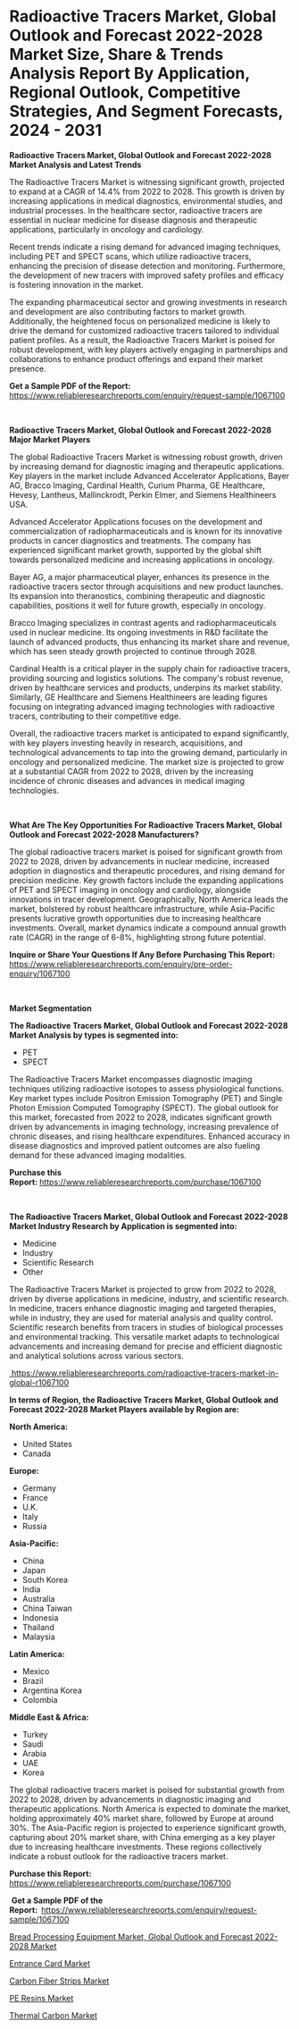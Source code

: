 <p><h1>Radioactive Tracers Market, Global Outlook and Forecast 2022-2028 Market Size, Share & Trends Analysis Report By Application, Regional Outlook, Competitive Strategies, And Segment Forecasts, 2024 - 2031</h1></p><p><strong>Radioactive Tracers Market, Global Outlook and Forecast 2022-2028 Market Analysis and Latest Trends</strong></p>
<p><p>The Radioactive Tracers Market is witnessing significant growth, projected to expand at a CAGR of 14.4% from 2022 to 2028. This growth is driven by increasing applications in medical diagnostics, environmental studies, and industrial processes. In the healthcare sector, radioactive tracers are essential in nuclear medicine for disease diagnosis and therapeutic applications, particularly in oncology and cardiology.</p><p>Recent trends indicate a rising demand for advanced imaging techniques, including PET and SPECT scans, which utilize radioactive tracers, enhancing the precision of disease detection and monitoring. Furthermore, the development of new tracers with improved safety profiles and efficacy is fostering innovation in the market.</p><p>The expanding pharmaceutical sector and growing investments in research and development are also contributing factors to market growth. Additionally, the heightened focus on personalized medicine is likely to drive the demand for customized radioactive tracers tailored to individual patient profiles. As a result, the Radioactive Tracers Market is poised for robust development, with key players actively engaging in partnerships and collaborations to enhance product offerings and expand their market presence.</p></p>
<p><strong>Get a Sample PDF of the Report:&nbsp;</strong> <a href="https://www.reliableresearchreports.com/enquiry/request-sample/1067100">https://www.reliableresearchreports.com/enquiry/request-sample/1067100</a></p>
<p>&nbsp;</p>
<p><strong>Radioactive Tracers Market, Global Outlook and Forecast 2022-2028 Major Market Players</strong></p>
<p><p>The global Radioactive Tracers Market is witnessing robust growth, driven by increasing demand for diagnostic imaging and therapeutic applications. Key players in the market include Advanced Accelerator Applications, Bayer AG, Bracco Imaging, Cardinal Health, Curium Pharma, GE Healthcare, Hevesy, Lantheus, Mallinckrodt, Perkin Elmer, and Siemens Healthineers USA.</p><p>Advanced Accelerator Applications focuses on the development and commercialization of radiopharmaceuticals and is known for its innovative products in cancer diagnostics and treatments. The company has experienced significant market growth, supported by the global shift towards personalized medicine and increasing applications in oncology.</p><p>Bayer AG, a major pharmaceutical player, enhances its presence in the radioactive tracers sector through acquisitions and new product launches. Its expansion into theranostics, combining therapeutic and diagnostic capabilities, positions it well for future growth, especially in oncology.</p><p>Bracco Imaging specializes in contrast agents and radiopharmaceuticals used in nuclear medicine. Its ongoing investments in R&D facilitate the launch of advanced products, thus enhancing its market share and revenue, which has seen steady growth projected to continue through 2028.</p><p>Cardinal Health is a critical player in the supply chain for radioactive tracers, providing sourcing and logistics solutions. The company's robust revenue, driven by healthcare services and products, underpins its market stability. Similarly, GE Healthcare and Siemens Healthineers are leading figures focusing on integrating advanced imaging technologies with radioactive tracers, contributing to their competitive edge.</p><p>Overall, the radioactive tracers market is anticipated to expand significantly, with key players investing heavily in research, acquisitions, and technological advancements to tap into the growing demand, particularly in oncology and personalized medicine. The market size is projected to grow at a substantial CAGR from 2022 to 2028, driven by the increasing incidence of chronic diseases and advances in medical imaging technologies.</p></p>
<p>&nbsp;</p>
<p><strong>What Are The Key Opportunities For Radioactive Tracers Market, Global Outlook and Forecast 2022-2028 Manufacturers?</strong></p>
<p><p>The global radioactive tracers market is poised for significant growth from 2022 to 2028, driven by advancements in nuclear medicine, increased adoption in diagnostics and therapeutic procedures, and rising demand for precision medicine. Key growth factors include the expanding applications of PET and SPECT imaging in oncology and cardiology, alongside innovations in tracer development. Geographically, North America leads the market, bolstered by robust healthcare infrastructure, while Asia-Pacific presents lucrative growth opportunities due to increasing healthcare investments. Overall, market dynamics indicate a compound annual growth rate (CAGR) in the range of 6-8%, highlighting strong future potential.</p></p>
<p><strong>Inquire or Share Your Questions If Any Before Purchasing This Report:</strong> <a href="https://www.reliableresearchreports.com/enquiry/pre-order-enquiry/1067100">https://www.reliableresearchreports.com/enquiry/pre-order-enquiry/1067100</a></p>
<p>&nbsp;</p>
<p><strong>Market Segmentation</strong></p>
<p><strong>The Radioactive Tracers Market, Global Outlook and Forecast 2022-2028 Market Analysis by types is segmented into:</strong></p>
<p><ul><li>PET</li><li>SPECT</li></ul></p>
<p><p>The Radioactive Tracers Market encompasses diagnostic imaging techniques utilizing radioactive isotopes to assess physiological functions. Key market types include Positron Emission Tomography (PET) and Single Photon Emission Computed Tomography (SPECT). The global outlook for this market, forecasted from 2022 to 2028, indicates significant growth driven by advancements in imaging technology, increasing prevalence of chronic diseases, and rising healthcare expenditures. Enhanced accuracy in disease diagnostics and improved patient outcomes are also fueling demand for these advanced imaging modalities.</p></p>
<p><strong>Purchase this Report:&nbsp;</strong><a href="https://www.reliableresearchreports.com/purchase/1067100">https://www.reliableresearchreports.com/purchase/1067100</a></p>
<p>&nbsp;</p>
<p><strong>The Radioactive Tracers Market, Global Outlook and Forecast 2022-2028 Market Industry Research by Application is segmented into:</strong></p>
<p><ul><li>Medicine</li><li>Industry</li><li>Scientific Research</li><li>Other</li></ul></p>
<p><p>The Radioactive Tracers Market is projected to grow from 2022 to 2028, driven by diverse applications in medicine, industry, and scientific research. In medicine, tracers enhance diagnostic imaging and targeted therapies, while in industry, they are used for material analysis and quality control. Scientific research benefits from tracers in studies of biological processes and environmental tracking. This versatile market adapts to technological advancements and increasing demand for precise and efficient diagnostic and analytical solutions across various sectors.</p></p>
<p><a href="https://www.reliableresearchreports.com/radioactive-tracers-market-in-global-r1067100">&nbsp;https://www.reliableresearchreports.com/radioactive-tracers-market-in-global-r1067100</a></p>
<p><strong>In terms of Region, the Radioactive Tracers Market, Global Outlook and Forecast 2022-2028 Market Players available by Region are:</strong></p>
<p>
    <p> <strong> North America: </strong>
        <ul>
            <li>United States</li>
            <li>Canada</li>
        </ul>
        </p> 
    <p> <strong> Europe: </strong>
        <ul>
            <li>Germany</li>
            <li>France</li>
            <li>U.K.</li>
            <li>Italy</li>
            <li>Russia</li>
        </ul>
        </p> 
    <p> <strong> Asia-Pacific: </strong>
        <ul>
            <li>China</li>
            <li>Japan</li>
            <li>South Korea</li>
            <li>India</li>
            <li>Australia</li>
            <li>China Taiwan</li>
            <li>Indonesia</li>
            <li>Thailand</li>
            <li>Malaysia</li>
        </ul>
        </p> 
    <p> <strong> Latin America: </strong>
        <ul>
            <li>Mexico</li>
            <li>Brazil</li>
            <li>Argentina Korea</li>
            <li>Colombia</li>
        </ul>
        </p> 
    <p> <strong> Middle East & Africa: </strong>
        <ul>
            <li>Turkey</li>
            <li>Saudi</li>
            <li>Arabia</li>
            <li>UAE</li>
            <li>Korea</li>
        </ul>
    </p>
    </p>
<p><p>The global radioactive tracers market is poised for substantial growth from 2022 to 2028, driven by advancements in diagnostic imaging and therapeutic applications. North America is expected to dominate the market, holding approximately 40% market share, followed by Europe at around 30%. The Asia-Pacific region is projected to experience significant growth, capturing about 20% market share, with China emerging as a key player due to increasing healthcare investments. These regions collectively indicate a robust outlook for the radioactive tracers market.</p></p>
<p><strong>Purchase this Report: </strong><a href="https://www.reliableresearchreports.com/purchase/1067100">https://www.reliableresearchreports.com/purchase/1067100</a></p>
<p>&nbsp;<strong>Get a Sample PDF of the Report:&nbsp;&nbsp;</strong><a href="https://www.reliableresearchreports.com/enquiry/request-sample/1067100">https://www.reliableresearchreports.com/enquiry/request-sample/1067100</a></p>
<p><strong></strong></p>
<p><p><a href="https://github.com/JakirUddin651/Market-Research-Report-List-1/blob/main/bread-processing-equipment-market-global-outlook-and-forecast-2022-2028-market.md">Bread Processing Equipment Market, Global Outlook and Forecast 2022-2028 Market</a></p><p><a href="https://medium.com/@ethanlehner1/in-the-entrance-card-market-the-main-focus-is-on-keeping-costs-low-and-getting-the-most-out-of-cdad01f20e6f">Entrance Card Market</a></p><p><a href="https://issuu.com/reportprime-2/docs/carbon-fiber-strips-market-size-203_398e4c4759eea6">Carbon Fiber Strips Market</a></p><p><a href="https://www.linkedin.com/pulse/global-pe-resins-market-exploring-share-trends-future-growth-9g0lf?trackingId=9SGRYy0lSQy%2Bmah6wWXToQ%3D%3D">PE Resins Market</a></p><p><a href="https://issuu.com/reportprime-2/docs/thermal-carbon-market-size-2030.ppt_4c3e956249ed91">Thermal Carbon Market</a></p></p>